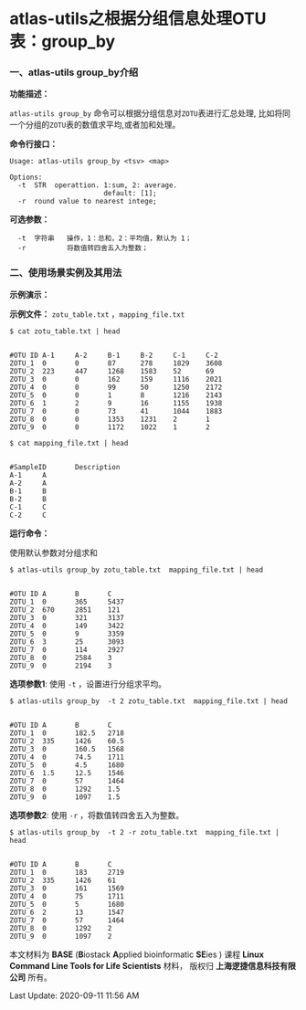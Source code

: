 # atlas-utils之根据分组信息处理OTU表：group_by

### 一、atlas-utils group_by介绍

**功能描述：**

`atlas-utils group_by` 命令可以根据分组信息对`ZOTU`表进行汇总处理, 比如将同一个分组的`ZOTU`表的数值求平均,或者加和处理。

**命令行接口：**

```
Usage: atlas-utils group_by <tsv> <map>

Options:
  -t  STR  operattion. 1:sum, 2: average.
                       default: [1];
  -r  round value to nearest intege;
```

**可选参数：**

      -t  字符串   操作，1：总和，2：平均值，默认为 1；
      -r          将数值转四舍五入为整数；


### 二、使用场景实例及其用法

**示例演示：**

**示例文件：** `zotu_table.txt` ，`mapping_file.txt`


    $ cat zotu_table.txt | head


    #OTU ID A-1     A-2     B-1     B-2     C-1     C-2
    ZOTU_1  0       0       87      278     1829    3608
    ZOTU_2  223     447     1268    1583    52      69
    ZOTU_3  0       0       162     159     1116    2021
    ZOTU_4  0       0       99      50      1250    2172
    ZOTU_5  0       0       1       8       1216    2143
    ZOTU_6  1       2       9       16      1155    1938
    ZOTU_7  0       0       73      41      1044    1883
    ZOTU_8  0       0       1353    1231    2       1
    ZOTU_9  0       0       1172    1022    1       2

    $ cat mapping_file.txt | head


    #SampleID       Description
    A-1     A
    A-2     A
    B-1     B
    B-2     B
    C-1     C
    C-2     C


**运行命令：**

使用默认参数对分组求和


    $ atlas-utils group_by zotu_table.txt  mapping_file.txt | head


    #OTU ID A       B       C
    ZOTU_1  0       365     5437
    ZOTU_2  670     2851    121
    ZOTU_3  0       321     3137
    ZOTU_4  0       149     3422
    ZOTU_5  0       9       3359
    ZOTU_6  3       25      3093
    ZOTU_7  0       114     2927
    ZOTU_8  0       2584    3
    ZOTU_9  0       2194    3


**选项参数1**: 使用 `-t` ，设置进行分组求平均。


    $ atlas-utils group_by  -t 2 zotu_table.txt  mapping_file.txt | head


    #OTU ID A       B       C
    ZOTU_1  0       182.5   2718
    ZOTU_2  335     1426    60.5
    ZOTU_3  0       160.5   1568
    ZOTU_4  0       74.5    1711
    ZOTU_5  0       4.5     1680
    ZOTU_6  1.5     12.5    1546
    ZOTU_7  0       57      1464
    ZOTU_8  0       1292    1.5
    ZOTU_9  0       1097    1.5


**选项参数2**: 使用 `-r` ，将数值转四舍五入为整数。


    $ atlas-utils group_by  -t 2 -r zotu_table.txt  mapping_file.txt | head


    #OTU ID A       B       C
    ZOTU_1  0       183     2719
    ZOTU_2  335     1426    61
    ZOTU_3  0       161     1569
    ZOTU_4  0       75      1711
    ZOTU_5  0       5       1680
    ZOTU_6  2       13      1547
    ZOTU_7  0       57      1464
    ZOTU_8  0       1292    2
    ZOTU_9  0       1097    2


本文材料为 **BASE** (**B**iostack **A**pplied bioinformatic **SE**ies ) 课程 **Linux Command Line Tools for Life Scientists** 材料， 版权归 **上海逻捷信息科技有限公司** 所有。

Last Update: 2020-09-11 11:56 AM